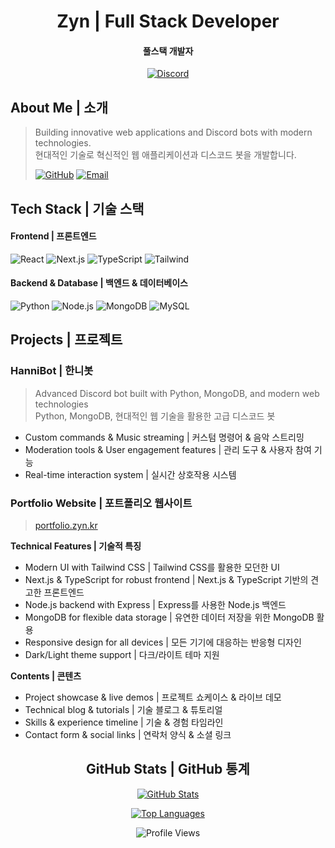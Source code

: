 <div align="center">

# Zyn | Full Stack Developer
#### 풀스택 개발자

[![Discord](https://discord.c99.nl/widget/theme-1/837570564536270848.png)](https://discord.com/users/837570564536270848)

</div>

## About Me | 소개
> Building innovative web applications and Discord bots with modern technologies.  
> 현대적인 기술로 혁신적인 웹 애플리케이션과 디스코드 봇을 개발합니다.
> 
> [![GitHub](https://img.shields.io/badge/GitHub-000?style=flat-square&logo=github)](https://github.com/zynesa)
[![Email](https://img.shields.io/badge/ProtonMail-8B89CC?style=flat-square&logo=protonmail&logoColor=white)](mailto:hannifam@proton.me)

## Tech Stack | 기술 스택

#### Frontend | 프론트엔드
![React](https://img.shields.io/badge/React-20232A?style=flat-square&logo=react&logoColor=61DAFB)
![Next.js](https://img.shields.io/badge/Next.js-000000?style=flat-square&logo=next.js&logoColor=white)
![TypeScript](https://img.shields.io/badge/TypeScript-007ACC?style=flat-square&logo=typescript&logoColor=white)
![Tailwind](https://img.shields.io/badge/Tailwind-38B2AC?style=flat-square&logo=tailwind-css&logoColor=white)

#### Backend & Database | 백엔드 & 데이터베이스
![Python](https://img.shields.io/badge/Python-3776AB?style=flat-square&logo=python&logoColor=white)
![Node.js](https://img.shields.io/badge/Node.js-339933?style=flat-square&logo=node.js&logoColor=white)
![MongoDB](https://img.shields.io/badge/MongoDB-47A248?style=flat-square&logo=mongodb&logoColor=white)
![MySQL](https://img.shields.io/badge/MySQL-4479A1?style=flat-square&logo=mysql&logoColor=white)

## Projects | 프로젝트

### HanniBot | 한니봇
> Advanced Discord bot built with Python, MongoDB, and modern web technologies  
> Python, MongoDB, 현대적인 웹 기술을 활용한 고급 디스코드 봇
- Custom commands & Music streaming | 커스텀 명령어 & 음악 스트리밍
- Moderation tools & User engagement features | 관리 도구 & 사용자 참여 기능
- Real-time interaction system | 실시간 상호작용 시스템

### Portfolio Website | 포트폴리오 웹사이트
> [portfolio.zyn.kr](https://portfolio.zyn.kr)

**Technical Features | 기술적 특징**
- Modern UI with Tailwind CSS | Tailwind CSS를 활용한 모던한 UI
- Next.js & TypeScript for robust frontend | Next.js & TypeScript 기반의 견고한 프론트엔드
- Node.js backend with Express | Express를 사용한 Node.js 백엔드
- MongoDB for flexible data storage | 유연한 데이터 저장을 위한 MongoDB 활용
- Responsive design for all devices | 모든 기기에 대응하는 반응형 디자인
- Dark/Light theme support | 다크/라이트 테마 지원

**Contents | 콘텐츠**
- Project showcase & live demos | 프로젝트 쇼케이스 & 라이브 데모
- Technical blog & tutorials | 기술 블로그 & 튜토리얼
- Skills & experience timeline | 기술 & 경험 타임라인
- Contact form & social links | 연락처 양식 & 소셜 링크

<div align="center">

## GitHub Stats | GitHub 통계

[![GitHub Stats](https://github-readme-stats.vercel.app/api?username=zynesa&show_icons=true&theme=tokyonight&hide_border=true&hide_title=true)](https://github.com/zynesa)

[![Top Languages](https://github-readme-stats.vercel.app/api/top-langs/?username=zynesa&layout=compact&theme=tokyonight&hide_border=true&hide_title=true)](https://github.com/zynesa)

![Profile Views](https://komarev.com/ghpvc/?username=zynesa&color=blueviolet&style=flat-square)

</div>
